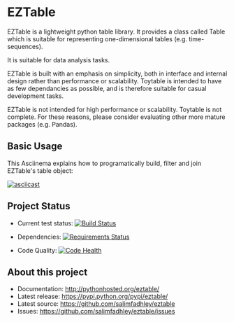 EZTable
=======

EZTable is a lightweight python table library. It provides a class called Table  which is suitable for representing one-dimensional tables (e.g. time-sequences).

It is suitable for data analysis tasks. 

EZTable is built with an emphasis on simplicity, both in interface and internal design rather than performance or scalability. Toytable is intended to have as few dependancies as possible, and is therefore suitable for casual development tasks.

EZTable is not intended for high performance or scalability. Toytable is not complete. For these reasons, please consider evaluating other more mature packages (e.g. Pandas).

Basic Usage
-----------

This Asciinema explains how to programatically build, filter and join EZTable's table object:

[![asciicast](https://asciinema.org/a/1gll4ddmgvp0grq705y5f7l8s.png)](https://asciinema.org/a/1gll4ddmgvp0grq705y5f7l8s)

Project Status
--------------

* Current test status: [![Build Status](https://travis-ci.org/salimfadhley/eztable.svg?branch=master)](https://travis-ci.org/salimfadhley/eztable)

* Dependencies: [![Requirements Status](https://requires.io/github/salimfadhley/eztable/requirements.svg?branch=master)](https://requires.io/github/salimfadhley/eztable/requirements/?branch=master)

* Code Quality: [![Code Health](https://landscape.io/github/salimfadhley/eztable/master/landscape.svg?style=plastic)](https://landscape.io/github/salimfadhley/eztable/master)

About this project
------------------

* Documentation: http://pythonhosted.org/eztable/
* Latest release: https://pypi.python.org/pypi/eztable/
* Latest source: https://github.com/salimfadhley/eztable
* Issues: https://github.com/salimfadhley/eztable/issues